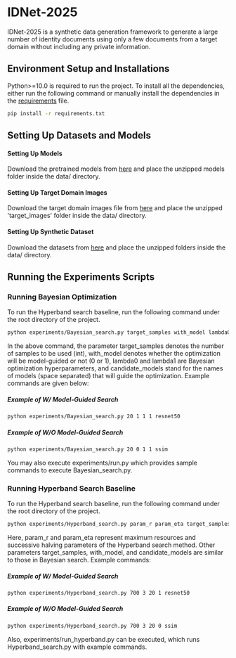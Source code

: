 # IDNet-2025
IDNet-2025 is a synthetic data generation framework to generate a large number of identity documents using only a few documents from a target domain without including any private information.

## Environment Setup and Installations
Python>=10.0 is required to run the project. To install all the dependencies, either run the following command or manually install the dependencies in the [requirements](/requirements.txt) file.
```bash
pip install -r requirements.txt
```


## Setting Up Datasets and Models
#### Setting Up Models
Download the pretrained models from [here](https://huggingface.co/datasets/cactuslab/IDNet-2025) and place the unzipped models folder inside the data/ directory.

#### Setting Up Target Domain Images
Download the target domain images file from [here](https://drive.google.com/file/d/1iqZ0rDuO0GSkc3Osrr7V_--JbvPOky5X/view?usp=sharing) and place the unzipped 'target_images' folder inside the data/ directory.

#### Setting Up Synthetic Dataset
Download the datasets from [here](https://huggingface.co/datasets/cactuslab/IDNet-2025) and place the unzipped folders inside the data/ directory.


## Running the Experiments Scripts

### Running Bayesian Optimization
To run the Hyperband search baseline, run the following command under the root directory of the project.
```bash
python experiments/Bayesian_search.py target_samples with_model lambda0 lambda1 candidate_models
```
In the above command, the parameter target_samples denotes the number of samples to be used (int), with_model denotes whether the optimization will be model-guided or not (0 or 1), lambda0 and lambda1 are Bayesian optimization hyperparameters, and candidate_models stand for the names of models (space separated) that will guide the optimization. Example commands are given below:
##### Example of W/ Model-Guided Search
```bash
python experiments/Bayesian_search.py 20 1 1 1 resnet50
```
##### Example of W/O Model-Guided Search
```bash
python experiments/Bayesian_search.py 20 0 1 1 ssim
```
You may also execute experiments/run.py which provides sample commands to execute Bayesian_search.py.


### Running Hyperband Search Baseline
To run the Hyperband search baseline, run the following command under the root directory of the project.
```bash
python experiments/Hyperband_search.py param_r param_eta target_samples with_model candidate_models
```
Here, param_r and param_eta represent maximum resources and successive halving parameters of the Hyperband search method. Other parameters target_samples, with_model, and candidate_models are similar to those in Bayesian search. Example commands:
##### Example of W/ Model-Guided Search
```bash
python experiments/Hyperband_search.py 700 3 20 1 resnet50
```
##### Example of W/O Model-Guided Search
```bash
python experiments/Hyperband_search.py 700 3 20 0 ssim
```
Also, experiments/run_hyperband.py can be executed, which runs Hyperband_search.py with example commands.

